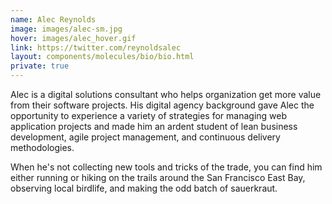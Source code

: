 ```yaml
---
name: Alec Reynolds
image: images/alec-sm.jpg
hover: images/alec_hover.gif
link: https://twitter.com/reynoldsalec
layout: components/molecules/bio/bio.html
private: true
---
```

Alec is a digital solutions consultant who helps organization get more value from their software projects. His digital agency background gave Alec the opportunity to experience a variety of strategies for managing web application projects and made him an ardent student of lean business development, agile project management, and continuous delivery methodologies.

When he's not collecting new tools and tricks of the trade, you can find him either running or hiking on the trails around the San Francisco East Bay, observing local birdlife, and making the odd batch of sauerkraut.

